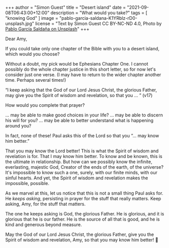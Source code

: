+++
author = "Simon Guest"
title = "Desert island"
date = "2021-09-08T06:43:00+12:00"
description = "What would you take?"
tags = [ "knowing God" ]
image = "pablo-garcia-saldana-K1YRblz-rD0-unsplash.jpg"
license = "Text by Simon Guest CC BY-NC-ND 4.0, Photo by [Pablo García Saldaña on Unsplash](https://unsplash.com/photos/K1YRblz-rD0)"
+++

Dear Amy,

If you could take only one chapter of the Bible with you to a desert island, which would you choose?

Without a doubt, my pick would be Ephesians Chapter One. I cannot possibly do the whole chapter justice in this short letter, so for now let's consider just one verse. (I may have to return to the wider chapter another time. Perhaps several times!)

“I keep asking that the God of our Lord Jesus Christ, the glorious Father, may give you the Spirit of wisdom and revelation, so that you ... ” (v17)

How would you complete that prayer?

... may be able to make good choices in your life? ... may be able to discern his will for you? ... may be able to better understand what is happening around you?

In fact, none of these! Paul asks this of the Lord so that you “... may know him better.”

That you may know the Lord better! This is what the Spirit of wisdom and revelation is for. That I may know him better. To know and be known, this is the ultimate in relationship. But how can we possibly know the infinite, everlasting, majestic God, Creator of the ends of the earth, of the universe? It's impossible to know such a one, surely, with our finite minds, with our sinful hearts. And yet, the Spirit of wisdom and revelation makes the impossible, possible.

As we marvel at this, let us notice that this is not a small thing Paul asks for. He *keeps asking*, persisting in prayer for the stuff that really matters. Keep asking, Amy, for the stuff that matters.

The one he keeps asking is God, the glorious Father. He is glorious, and it is glorious that he is our father. He is the source of all that is good, and he is kind and generous beyond measure.

May the God of our Lord Jesus Christ, the glorious Father, give you the Spirit of wisdom and revelation, Amy, so that you may know him better! 🙏
